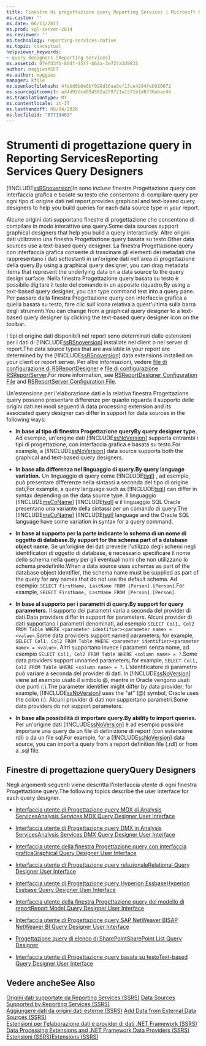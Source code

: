 ```yaml
---
title: Finestre di progettazione query Reporting Services | Microsoft Docs
ms.custom: ''
ms.date: 06/13/2017
ms.prod: sql-server-2014
ms.reviewer: ''
ms.technology: reporting-services-native
ms.topic: conceptual
helpviewer_keywords:
- query designers [Reporting Services]
ms.assetid: 07efd3f1-804f-45f7-b62a-3e727a3d9835
author: maggiesMSFT
ms.author: maggies
manager: kfile
ms.openlocfilehash: 4febd0b0e0bf028d16aa3ef13ce4294feb930072
ms.sourcegitcommit: ad4d92dce894592a259721a1571b1d8736abacdb
ms.translationtype: MT
ms.contentlocale: it-IT
ms.lasthandoff: 08/04/2020
ms.locfileid: "87719463"
---
```

# <a name="reporting-services-query-designers"></a><span data-ttu-id="ac29d-102">Strumenti di progettazione query in Reporting Services</span><span class="sxs-lookup"><span data-stu-id="ac29d-102">Reporting Services Query Designers</span></span>
  [!INCLUDE[ssRSnoversion](../includes/ssrsnoversion-md.md)]<span data-ttu-id="ac29d-103">In  sono incluse finestre Progettazione query con interfaccia grafica e basate su testo che consentono di compilare query per ogni tipo di origine dati nel report.</span><span class="sxs-lookup"><span data-stu-id="ac29d-103">provides graphical and text-based query designers to help you build queries for each data source type in your report.</span></span>  
  
 <span data-ttu-id="ac29d-104">Alcune origini dati supportano finestre di progettazione che consentono di compilare in modo interattivo una query.</span><span class="sxs-lookup"><span data-stu-id="ac29d-104">Some data sources support graphical designers that help you build a query interactively.</span></span> <span data-ttu-id="ac29d-105">Altre origini dati utilizzano una finestra Progettazione query basata su testo.</span><span class="sxs-lookup"><span data-stu-id="ac29d-105">Other data sources use a text-based query designer.</span></span> <span data-ttu-id="ac29d-106">La finestra Progettazione query con interfaccia grafica consente di trascinare gli elementi dei metadati che rappresentano i dati sottostanti in un'origine dati nell'area di progettazione della query.</span><span class="sxs-lookup"><span data-stu-id="ac29d-106">By using a graphical query designer, you can drag metadata items that represent the underlying data on a data source to the query design surface.</span></span> <span data-ttu-id="ac29d-107">Nella finestra Progettazione query basata su testo è possibile digitare il testo del comando in un apposito riquadro,</span><span class="sxs-lookup"><span data-stu-id="ac29d-107">By using a text-based query designer, you can type command text into a query pane.</span></span> <span data-ttu-id="ac29d-108">Per passare dalla finestra Progettazione query con interfaccia grafica a quella basata su testo, fare clic sull'icona relativa a quest'ultima sulla barra degli strumenti.</span><span class="sxs-lookup"><span data-stu-id="ac29d-108">You can change from a graphical query designer to a text-based query designer by clicking the text-based query designer icon on the toolbar.</span></span>  
  
 <span data-ttu-id="ac29d-109">I tipi di origine dati disponibili nel report sono determinati dalle estensioni per i dati di [!INCLUDE[ssRSnoversion](../includes/ssrsnoversion-md.md)] installate nel client o nel server di report.</span><span class="sxs-lookup"><span data-stu-id="ac29d-109">The data source types that are available in your report are determined by the [!INCLUDE[ssRSnoversion](../includes/ssrsnoversion-md.md)] data extensions installed on your client or report server.</span></span> <span data-ttu-id="ac29d-110">Per altre informazioni, vedere [file di configurazione di RSReportDesigner](report-server/rsreportdesigner-configuration-file.md) e [file di configurazione RSReportServer](report-server/rsreportserver-config-configuration-file.md).</span><span class="sxs-lookup"><span data-stu-id="ac29d-110">For more information, see [RSReportDesigner Configuration File](report-server/rsreportdesigner-configuration-file.md) and [RSReportServer Configuration File](report-server/rsreportserver-config-configuration-file.md).</span></span>  
  
 <span data-ttu-id="ac29d-111">Un'estensione per l'elaborazione dati e la relativa finestra Progettazione query possono presentare differenze per quanto riguarda il supporto delle origini dati nei modi seguenti:</span><span class="sxs-lookup"><span data-stu-id="ac29d-111">A data processing extension and its associated query designer can differ in support for data sources in the following ways:</span></span>  
  
-   <span data-ttu-id="ac29d-112">**In base al tipo di finestra Progettazione query**</span><span class="sxs-lookup"><span data-stu-id="ac29d-112">**By query designer type.**</span></span> <span data-ttu-id="ac29d-113">Ad esempio, un'origine dati [!INCLUDE[ssNoVersion](../includes/ssnoversion-md.md)] supporta entrambi i tipi di progettazione, con interfaccia grafica e basata su testo.</span><span class="sxs-lookup"><span data-stu-id="ac29d-113">For example, a [!INCLUDE[ssNoVersion](../includes/ssnoversion-md.md)] data source supports both the graphical and text-based query designers.</span></span>  
  
-   <span data-ttu-id="ac29d-114">**In base alla differenza nel linguaggio di query.**</span><span class="sxs-lookup"><span data-stu-id="ac29d-114">**By query language variation.**</span></span> <span data-ttu-id="ac29d-115">Un linguaggio di query come [!INCLUDE[tsql](../includes/tsql-md.md)] , ad esempio, può presentare differenze nella sintassi a seconda del tipo di origine dati,</span><span class="sxs-lookup"><span data-stu-id="ac29d-115">For example, a query language such as [!INCLUDE[tsql](../includes/tsql-md.md)] can differ in syntax depending on the data source type.</span></span> <span data-ttu-id="ac29d-116">Il linguaggio [!INCLUDE[msCoName](../includes/msconame-md.md)] [!INCLUDE[tsql](../includes/tsql-md.md)] e il linguaggio SQL Oracle presentano una variante della sintassi per un comando di query.</span><span class="sxs-lookup"><span data-stu-id="ac29d-116">The [!INCLUDE[msCoName](../includes/msconame-md.md)] [!INCLUDE[tsql](../includes/tsql-md.md)] language and the Oracle SQL language have some variation in syntax for a query command.</span></span>  
  
-   <span data-ttu-id="ac29d-117">**In base al supporto per la parte indicante lo schema di un nome di oggetto di database.**</span><span class="sxs-lookup"><span data-stu-id="ac29d-117">**By support for the schema part of a database object name.**</span></span> <span data-ttu-id="ac29d-118">Se un'origine dei dati prevede l'utilizzo degli schemi negli identificatori di oggetto di database, è necessario specificare il nome dello schema nella query per gli eventuali nomi che non utilizzano lo schema predefinito.</span><span class="sxs-lookup"><span data-stu-id="ac29d-118">When a data source uses schemas as part of the database object identifier, the schema name must be supplied as part of the query for any names that do not use the default schema.</span></span> <span data-ttu-id="ac29d-119">Ad esempio: `SELECT FirstName, LastName FROM [Person].[Person]`.</span><span class="sxs-lookup"><span data-stu-id="ac29d-119">For example, `SELECT FirstName, LastName FROM [Person].[Person]`.</span></span>  
  
-   <span data-ttu-id="ac29d-120">**In base al supporto per i parametri di query.**</span><span class="sxs-lookup"><span data-stu-id="ac29d-120">**By support for query parameters.**</span></span> <span data-ttu-id="ac29d-121">Il supporto dei parametri varia a seconda del provider di dati.</span><span class="sxs-lookup"><span data-stu-id="ac29d-121">Data providers differ in support for parameters.</span></span> <span data-ttu-id="ac29d-122">Alcuni provider di dati supportano i parametri denominati, ad esempio `SELECT Col1, Col2 FROM Table WHERE <parameter identifier><parameter name> = <value>`.</span><span class="sxs-lookup"><span data-stu-id="ac29d-122">Some data providers support named parameters; for example, `SELECT Col1, Col2 FROM Table WHERE <parameter identifier><parameter name> = <value>`.</span></span> <span data-ttu-id="ac29d-123">Altri supportano invece i parametri senza nome, ad esempio `SELECT Col1, Col2 FROM Table WHERE <column name> = ?`.</span><span class="sxs-lookup"><span data-stu-id="ac29d-123">Some data providers support unnamed parameters; for example, `SELECT Col1, Col2 FROM Table WHERE <column name> = ?`.</span></span> <span data-ttu-id="ac29d-124">L'identificatore di parametro può variare a seconda del provider di dati. In [!INCLUDE[ssNoVersion](../includes/ssnoversion-md.md)] viene ad esempio usato il simbolo @, mentre in Oracle vengono usati due punti (:).</span><span class="sxs-lookup"><span data-stu-id="ac29d-124">The parameter identifier might differ by data provider; for example, [!INCLUDE[ssNoVersion](../includes/ssnoversion-md.md)] uses the "at" (@) symbol, Oracle uses the colon (:).</span></span> <span data-ttu-id="ac29d-125">Alcuni provider di dati non supportano parametri.</span><span class="sxs-lookup"><span data-stu-id="ac29d-125">Some data providers do not support parameters.</span></span>  
  
-   <span data-ttu-id="ac29d-126">**In base alla possibilità di importare query.**</span><span class="sxs-lookup"><span data-stu-id="ac29d-126">**By ability to import queries.**</span></span> <span data-ttu-id="ac29d-127">Per un'origine dati [!INCLUDE[ssNoVersion](../includes/ssnoversion-md.md)] è ad esempio possibile importare una query da un file di definizione di report (con estensione rdl) o da un file sql.</span><span class="sxs-lookup"><span data-stu-id="ac29d-127">For example, for a [!INCLUDE[ssNoVersion](../includes/ssnoversion-md.md)] data source, you can import a query from a report definition file (.rdl) or from a .sql file.</span></span>  
  
## <a name="query-designers"></a><span data-ttu-id="ac29d-128">Finestre di progettazione query</span><span class="sxs-lookup"><span data-stu-id="ac29d-128">Query Designers</span></span>  
 <span data-ttu-id="ac29d-129">Negli argomenti seguenti viene descritta l'interfaccia utente di ogni finestra Progettazione query.</span><span class="sxs-lookup"><span data-stu-id="ac29d-129">The following topics describe the user interface for each query designer.</span></span>  
  
-   [<span data-ttu-id="ac29d-130">Interfaccia utente di Progettazione query MDX di Analysis Services</span><span class="sxs-lookup"><span data-stu-id="ac29d-130">Analysis Services MDX Query Designer User Interface</span></span>](report-data/analysis-services-mdx-query-designer-user-interface.md)  
  
-   [<span data-ttu-id="ac29d-131">Interfaccia utente di Progettazione query DMX in Analysis Services</span><span class="sxs-lookup"><span data-stu-id="ac29d-131">Analysis Services DMX Query Designer User Interface</span></span>](report-data/analysis-services-dmx-query-designer-user-interface.md)  
  
-   [<span data-ttu-id="ac29d-132">Interfaccia utente della finestra Progettazione query con interfaccia grafica</span><span class="sxs-lookup"><span data-stu-id="ac29d-132">Graphical Query Designer User Interface</span></span>](report-data/graphical-query-designer-user-interface.md)  
  
-   [<span data-ttu-id="ac29d-133">Interfaccia utente di Progettazione query relazionale</span><span class="sxs-lookup"><span data-stu-id="ac29d-133">Relational Query Designer User Interface</span></span>](../../2014/reporting-services/relational-query-designer-user-interface.md)  
  
-   [<span data-ttu-id="ac29d-134">Interfaccia utente di Progettazione query Hyperion Essbase</span><span class="sxs-lookup"><span data-stu-id="ac29d-134">Hyperion Essbase Query Designer User Interface</span></span>](report-data/hyperion-essbase-query-designer-user-interface.md)  
  
-   [<span data-ttu-id="ac29d-135">Interfaccia utente della finestra Progettazione query del modello di report</span><span class="sxs-lookup"><span data-stu-id="ac29d-135">Report Model Query Designer User Interface</span></span>](report-data/report-model-query-designer-user-interface.md)  
  
-   [<span data-ttu-id="ac29d-136">Interfaccia utente di Progettazione query SAP NetWeaver BI</span><span class="sxs-lookup"><span data-stu-id="ac29d-136">SAP NetWeaver BI Query Designer User Interface</span></span>](report-data/sap-netweaver-bi-query-designer-user-interface.md)  
  
-   [<span data-ttu-id="ac29d-137">Progettazione query di elenco di SharePoint</span><span class="sxs-lookup"><span data-stu-id="ac29d-137">SharePoint List Query Designer</span></span>](../../2014/reporting-services/sharepoint-list-query-designer.md)  
  
-   [<span data-ttu-id="ac29d-138">Interfaccia utente di Progettazione query basata su testo</span><span class="sxs-lookup"><span data-stu-id="ac29d-138">Text-based Query Designer User Interface</span></span>](../../2014/reporting-services/text-based-query-designer-user-interface.md)  
  
## <a name="see-also"></a><span data-ttu-id="ac29d-139">Vedere anche</span><span class="sxs-lookup"><span data-stu-id="ac29d-139">See Also</span></span>  
 <span data-ttu-id="ac29d-140">[Origini dati supportate da Reporting Services &#40;SSRS&#41;](create-deploy-and-manage-mobile-and-paginated-reports.md) </span><span class="sxs-lookup"><span data-stu-id="ac29d-140">[Data Sources Supported by Reporting Services &#40;SSRS&#41;](create-deploy-and-manage-mobile-and-paginated-reports.md) </span></span>  
 <span data-ttu-id="ac29d-141">[Aggiungere dati da origini dati esterne &#40;SSRS&#41;](report-data/add-data-from-external-data-sources-ssrs.md) </span><span class="sxs-lookup"><span data-stu-id="ac29d-141">[Add Data from External Data Sources &#40;SSRS&#41;](report-data/add-data-from-external-data-sources-ssrs.md) </span></span>  
 <span data-ttu-id="ac29d-142">[Estensioni per l'elaborazione dati e provider di dati .NET Framework &#40;SSRS&#41;](report-data/data-processing-extensions-and-net-framework-data-providers-ssrs.md) </span><span class="sxs-lookup"><span data-stu-id="ac29d-142">[Data Processing Extensions and .NET Framework Data Providers &#40;SSRS&#41;](report-data/data-processing-extensions-and-net-framework-data-providers-ssrs.md) </span></span>  
 [<span data-ttu-id="ac29d-143">Estensioni &#40;SSRS&#41;</span><span class="sxs-lookup"><span data-stu-id="ac29d-143">Extensions &#40;SSRS&#41;</span></span>](extensions-ssrs.md)  
  
  
